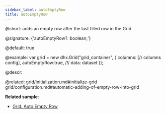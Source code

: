 ```yaml
---
sidebar_label: autoEmptyRow
title: autoEmptyRow
---          
```


@short: adds an empty row after the last filled row in the Grid

@signature: {'autoEmptyRow?: boolean;'}

@default: true

@example: 
var grid = new dhx.Grid("grid_container", {
	columns: [// columns config],
	autoEmptyRow:true,  /*!*/
	data: dataset
});



@descr: 

@related: grid/initialization.md#initialize-grid
grid/configuration.md#automatic-adding-of-empty-row-into-grid

**Related sample**:
- [Grid. Auto Empty Row](https://snippet.dhtmlx.com/rkytig73)
